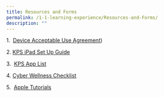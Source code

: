```yaml
---
title: Resources and Forms
permalink: /1-1-learning-experience/Resources-and-Forms/
description: ""
---
```

1.  [Device Acceptable Use Agreement](/files/Our%20Curriculum/Signature%20Programmes/1%201%20Learning%20Experience/Resources%20and%20Forms/KPS%20ICT%20Policy_Device%20Acceptable%20Use%20Agreement.pdf))  
  
2. [KPS iPad Set Up Guide](/files/Our%20Curriculum/Signature%20Programmes/1%201%20Learning%20Experience/Resources%20and%20Forms/KPS%20P4%201-1%20iPad%20Set%20Up%20Guide_Final.pdf)  
  
3.  [KPS App List](/files/Our%20Curriculum/Signature%20Programmes/1%201%20Learning%20Experience/Resources%20and%20Forms/KPS%20App%20List.pdf)  
  
4. [Cyber Wellness Checklist](/files/Our%20Curriculum/Signature%20Programmes/1%201%20Learning%20Experience/Resources%20and%20Forms/KPS%20Cyber%20Wellness%20Checklist.pdf)    

5.  [Apple Tutorials](https://www.apple.com/sg/education/k12/learning-from-home/)